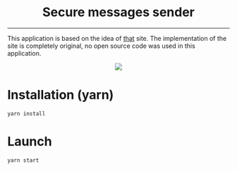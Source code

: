 <h1 align="center">Secure messages sender</h1>

---

This application is based on the idea of [that](https://secureshare.support/) site. The implementation of the site is completely original, no open source code was used in this application.

<p align="center">
<img src="https://media.giphy.com/media/zt0YcaQ7xL1SjPHbo6/giphy.gif">
</p>

# Installation (yarn)

`yarn install`

# Launch 

`yarn start`
